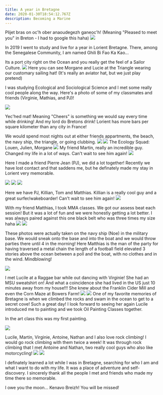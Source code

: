 ```yaml
---
title: A year in Bretagne
date: 2020-01-30T18:54:12.767Z
description: Becoming a Marine
---
```


Plijet bras on oc'h ober anaoudegezh ganeoc'h! (Meaning "Pleased to meet you" in Breton - I had to google this haha)
![](/img/OZVC4814.JPG)

In 2019 I went to study and live for a year in Lorient Bretagne. There, among the Senegalese Community, I am named Ghili Bi Fao Ka Kao...

Its a port city right on the Ocean and you really get the feel of a Sailor Culture.
![](/img/IMG_6024.JPG)
Here you can see Morgane and Lucie at the Triangle wearing our customary sailing hat! (It's really an aviator hat, but we just play pretend)

I was studying Ecological and Sociological Science and I met some really cool people along the way.  Here's a photo of some of my classmates and friends (Virginie, Mathias, and PJ)!

![](/img/IMG_4473.JPG)


Yec'hed mat! Meaning "Cheers" is something we would say every time while drinking! And my lord do Bretons drink!
Lorient has more bars per square kilometer than any city in France!

We would spend most nights out at either friends appartments, the beach, the navy ship, the triangle, or going clubbing.
![](/img/IMG_5537.JPG)
![](/img/IMG_5554.JPG)
The Ecology Squad: Louen, Julien, Morgane
![](/img/IMG_5567.JPG)
My friend Martin, really an incredible guy. Changed my life in a lot of ways. Can't wait to see him again!
![](/img/IMG_5597.JPG)

Here I made a friend Pierre Jean (PJ), we did a lot together! Recently we have lost contact and that saddens me, but he definately made my stay in Lorient very memorable.

![](/img/IMG_5119.JPG)
![](/img/IMG_5142.JPG)
![](/img/BWBY8221.JPG)

Here we have PJ, Killian, Tom and Matthias. Killian is a really cool guy and a great surfer/wakeboarder! Can't wait to see him again!
![](/img/IMG_5201.JPG)

With my friend Matthias, I took MMA classes. We got our assess beat each session! But it was a lot of fun and we were honestly getting a lot better. I was always paired against this one black belt who was three times my size haha
![](/img/IMG_6021.JPG)
![](/img/IMG_5794.JPG)

These photos were actually taken on the navy ship (Noe) in the military base. We would sneak onto the base and into the boat and we would throw parties there until 4 in the morning! Here Matthias is the man of the party for having traversed a metal chain the length of a football field elevated 3 stories above the ocean between a poll and the boat, with no clothes and in the wind. Mindblowing!

![](/img/IMG_5800.JPG)


I met Lucile at a Raggae bar while out dancing with Virginie! She had an MSU sweatshirt on! And what a coincidence she had lived in the US just 10 minutes away from my house!!!
She knew about the Franklin Cider Mill and even the Corn Maze at Bowers Farm!
![](/img/IMG_E6159.JPG)
![](/img/IMG_6173.JPG)
One of my favorite memories of Bretagne is when we climbed the rocks and swam in the ocean to get to a secret cove! Such a great day! I look forward to seeing her again
Lucile introduced me to painting and we took Oil Painting Classes together.

In the art class this was my first painting.

![](/img/img_7204.jpg)

Lucile, Martin, Virginie, Antoine, Nathan and I also love rock climbing! I would go rock climbing with them twice a week! It was through rock climbing that I met Antoine and Nathan, two really cool guys who also like motorcycling!
![](/img/IMG_5865.JPG)
![](/img/IMG_5872.JPG)

I definately learned a lot while I was in Bretagne, searching for who I am and what I want to do with my life. It was a place of adventure and self-discovery. I sincerely thank all the people I met and friends who made my time there so memorable.

I owe you the moon...
Kenavo Breizh! You will be missed!
